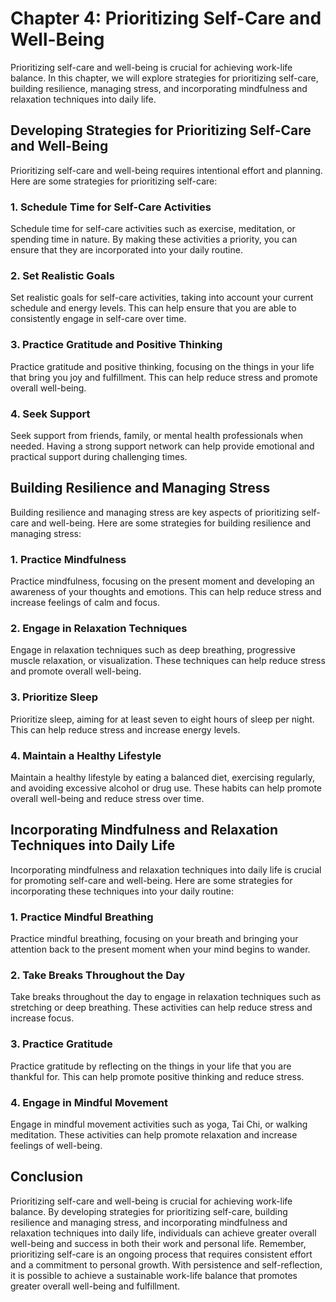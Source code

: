 Chapter 4: Prioritizing Self-Care and Well-Being
========================================

Prioritizing self-care and well-being is crucial for achieving work-life balance. In this chapter, we will explore strategies for prioritizing self-care, building resilience, managing stress, and incorporating mindfulness and relaxation techniques into daily life.

Developing Strategies for Prioritizing Self-Care and Well-Being
---------------------------------------------------------------

Prioritizing self-care and well-being requires intentional effort and planning. Here are some strategies for prioritizing self-care:

### 1. Schedule Time for Self-Care Activities

Schedule time for self-care activities such as exercise, meditation, or spending time in nature. By making these activities a priority, you can ensure that they are incorporated into your daily routine.

### 2. Set Realistic Goals

Set realistic goals for self-care activities, taking into account your current schedule and energy levels. This can help ensure that you are able to consistently engage in self-care over time.

### 3. Practice Gratitude and Positive Thinking

Practice gratitude and positive thinking, focusing on the things in your life that bring you joy and fulfillment. This can help reduce stress and promote overall well-being.

### 4. Seek Support

Seek support from friends, family, or mental health professionals when needed. Having a strong support network can help provide emotional and practical support during challenging times.

Building Resilience and Managing Stress
---------------------------------------

Building resilience and managing stress are key aspects of prioritizing self-care and well-being. Here are some strategies for building resilience and managing stress:

### 1. Practice Mindfulness

Practice mindfulness, focusing on the present moment and developing an awareness of your thoughts and emotions. This can help reduce stress and increase feelings of calm and focus.

### 2. Engage in Relaxation Techniques

Engage in relaxation techniques such as deep breathing, progressive muscle relaxation, or visualization. These techniques can help reduce stress and promote overall well-being.

### 3. Prioritize Sleep

Prioritize sleep, aiming for at least seven to eight hours of sleep per night. This can help reduce stress and increase energy levels.

### 4. Maintain a Healthy Lifestyle

Maintain a healthy lifestyle by eating a balanced diet, exercising regularly, and avoiding excessive alcohol or drug use. These habits can help promote overall well-being and reduce stress over time.

Incorporating Mindfulness and Relaxation Techniques into Daily Life
-------------------------------------------------------------------

Incorporating mindfulness and relaxation techniques into daily life is crucial for promoting self-care and well-being. Here are some strategies for incorporating these techniques into your daily routine:

### 1. Practice Mindful Breathing

Practice mindful breathing, focusing on your breath and bringing your attention back to the present moment when your mind begins to wander.

### 2. Take Breaks Throughout the Day

Take breaks throughout the day to engage in relaxation techniques such as stretching or deep breathing. These activities can help reduce stress and increase focus.

### 3. Practice Gratitude

Practice gratitude by reflecting on the things in your life that you are thankful for. This can help promote positive thinking and reduce stress.

### 4. Engage in Mindful Movement

Engage in mindful movement activities such as yoga, Tai Chi, or walking meditation. These activities can help promote relaxation and increase feelings of well-being.

Conclusion
----------

Prioritizing self-care and well-being is crucial for achieving work-life balance. By developing strategies for prioritizing self-care, building resilience and managing stress, and incorporating mindfulness and relaxation techniques into daily life, individuals can achieve greater overall well-being and success in both their work and personal life. Remember, prioritizing self-care is an ongoing process that requires consistent effort and a commitment to personal growth. With persistence and self-reflection, it is possible to achieve a sustainable work-life balance that promotes greater overall well-being and fulfillment.
